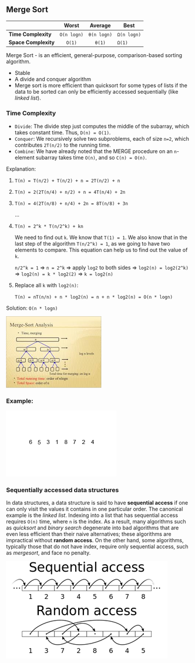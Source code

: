 ## Merge Sort

|  | Worst | Average | Best |
|:--|:-:|:-:|---|
| __Time Complexity__ | `O(n logn)` | `θ(n logn)` | `Ω(n logn)` |
| __Space Complexity__ | `O(1)` | `θ(1)` | `Ω(1)` |

Merge Sort - is an efficient, general-purpose, comparison-based sorting algorithm.

* Stable
* A divide and conquer algorithm
* Merge sort is more efficient than quicksort for some types of lists if the data to be sorted can only be efficiently accessed sequentially (like _linked list_).

### Time Complexity
* `Divide`: The divide step just computes the middle of the subarray, which takes constant time. Thus, `D(n) = O(1)`.
* `Conquer`: We recursively solve two subproblems, each of size `n=2`, which contributes `2T(n/2)` to the running time.
* `Combine`: We have already noted that the MERGE procedure on an `n`-element subarray takes time `O(n)`, and so `C(n) = O(n)`.

Explanation:
1. `T(n) = T(n/2) + T(n/2) + n = 2T(n/2) + n`
2. `T(n) = 2(2T(n/4) + n/2) + n = 4T(n/4) + 2n`
3. `T(n) = 4(2T(n/8) + n/4) + 2n = 8T(n/8) + 3n`
    
    ...

4. `T(n) = 2^k * T(n/2^k) + kn`

    We need to find out `k`. We know that `T(1) = 1`. We also know that in the last step of the algorithm `T(n/2^k) = 1`, as we going to have two elements to compare. This equation can help us to find out the value of `k`.

    `n/2^k = 1` => `n = 2^k` => apply `log2` to both sides => `log2(n) = log2(2^k)` => `log2(n) = k * log2(2)` => `k = log2(n)`

5. Replace all `k` with `log2(n)`:

    `T(n) = nT(n/n) + n * log2(n) = n + n * log2(n) = O(n * logn)`

Solution: `O(n * logn)`

![Merge Sort Analysis](./images/merge-sort-analysis.jpeg)

### Example:

![Merge Sort Example](./images/merge-sort.gif)

### Sequentially accessed data structures
In data structures, a data structure is said to have __sequential access__ if one can only visit the values it contains in one particular order. The canonical example is the _linked list_. Indexing into a list that has sequential access requires `O(n)` time, where `n` is the index. As a result, many algorithms such as _quicksort_ and _binary search_ degenerate into bad algorithms that are even less efficient than their naive alternatives; these algorithms are impractical without __random access__. On the other hand, some algorithms, typically those that do not have index, require only sequential access, such as _mergesort_, and face no penalty.

![random-vs-sequential-access](./images/random_vs_sequential_access.png)